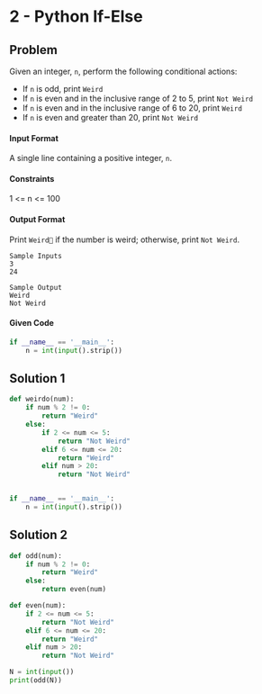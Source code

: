 # 2 - Python If-Else
## Problem

Given an integer, `n`, perform the following conditional actions:

- If `n` is odd, print `Weird`
- If `n` is even and in the inclusive range of 2 to 5, print `Not Weird`
- If `n` is even and in the inclusive range of 6 to 20, print `Weird`
- If `n` is even and greater than 20, print `Not Weird`

#### Input Format
A single line containing a positive integer, `n`.

#### Constraints
1 <= n <= 100

#### Output Format
Print `Weird` if the number is weird; otherwise, print `Not Weird`.

```
Sample Inputs
3
24
```

```
Sample Output
Weird
Not Weird
```

#### Given Code

```python
if __name__ == '__main__':
    n = int(input().strip())
```

## Solution 1

```python
def weirdo(num):
    if num % 2 != 0:
        return "Weird"
    else:
        if 2 <= num <= 5:
            return "Not Weird"
        elif 6 <= num <= 20:
            return "Weird"
        elif num > 20:
            return "Not Weird"


if __name__ == '__main__':
    n = int(input().strip())            
```



## Solution 2

```python
def odd(num):
    if num % 2 != 0:
        return "Weird"
    else:
        return even(num)

def even(num):
    if 2 <= num <= 5:
        return "Not Weird"
    elif 6 <= num <= 20:
        return "Weird"
    elif num > 20:
        return "Not Weird"

N = int(input())
print(odd(N))
```
